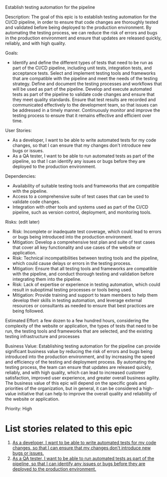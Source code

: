 Establish testing automation for the pipeline

Description: The goal of this epic is to establish testing automation for the CI/CD pipeline, in order to ensure that code changes are thoroughly tested and validated before being deployed to the production environment. By automating the testing process, we can reduce the risk of errors and bugs in the production environment and ensure that updates are released quickly, reliably, and with high quality.

Goals:
* Identify and define the different types of tests that need to be run as part of the CI/CD pipeline, including unit tests, integration tests, and acceptance tests.
Select and implement testing tools and frameworks that are compatible with the pipeline and meet the needs of the testing strategy.
Define and document the testing processes and workflows that will be used as part of the pipeline.
Develop and execute automated tests as part of the pipeline to validate code changes and ensure that they meet quality standards.
Ensure that test results are recorded and communicated effectively to the development team, so that issues can be addressed in a timely manner.
Continuously monitor and improve the testing process to ensure that it remains effective and efficient over time.

User Stories: 
* As a developer, I want to be able to write automated tests for my code changes, so that I can ensure that my changes don't introduce new bugs or issues.
* As a QA tester, I want to be able to run automated tests as part of the pipeline, so that I can identify any issues or bugs before they are deployed to the production environment.

Dependencies:
* Availability of suitable testing tools and frameworks that are compatible with the pipeline.
* Access to a comprehensive suite of test cases that can be used to validate code changes.
* Integration with other tools and systems used as part of the CI/CD pipeline, such as version control, deployment, and monitoring tools.

Risks: (edit later)
* Risk: Incomplete or inadequate test coverage, which could lead to errors or bugs being introduced into the production environment.
* Mitigation: Develop a comprehensive test plan and suite of test cases that cover all key functionality and use cases of the website or application.
* Risk: Technical incompatibilities between testing tools and the pipeline, which could cause delays or errors in the testing process.
* Mitigation: Ensure that all testing tools and frameworks are compatible with the pipeline, and conduct thorough testing and validation before integrating them into the pipeline.
* Risk: Lack of expertise or experience in testing automation, which could result in suboptimal testing processes or tools being used.
* Mitigation: Provide training and support to team members to help them develop their skills in testing automation, and leverage external resources or consultants as needed to ensure that best practices are being followed.

Estimated Effort: a few dozen to a few hundred hours, considering the complexity of the website or application, the types of tests that need to be run, the testing tools and frameworks that are selected, and the existing testing infrastructure and processes

Business Value: Establishing testing automation for the pipeline can provide significant business value by reducing the risk of errors and bugs being introduced into the production environment, and by increasing the speed and efficiency of the testing and deployment process. By automating the testing process, the team can ensure that updates are released quickly, reliably, and with high quality, which can lead to increased customer satisfaction, improved user experience, and greater overall business agility. The business value of this epic will depend on the specific goals and priorities of the organization, but in general, it can be considered a high-value initiative that can help to improve the overall quality and reliability of the website or application.

Priority: High

# List stories related to this epic
1. [As a developer, I want to be able to write automated tests for my code changes, so that I can ensure that my changes don't introduce new bugs or issues.](/documentation/templates/theme/initiatives/epics/stories/story_template.md)
2. [As a QA tester, I want to be able to run automated tests as part of the pipeline, so that I can identify any issues or bugs before they are deployed to the production environment.]()